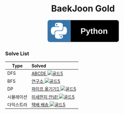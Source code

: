 <div align="center">
  <h1>BaekJoon Gold</h1>
  <img src="https://github.com/Kim-SuBin/Kim-SuBin/blob/master/svg/dev/languages/python.svg" alt="Python" />
</div>


### Solve List
|Type|Solved|
|---|:---|
|DFS|[ABCDE <img src="https://d2gd6pc034wcta.cloudfront.net/tier/11.svg" alt="골드5" height="13" />](https://github.com/WebProject-STT/Algorithm/blob/main/baekjoon/4%EC%A3%BC%EC%B0%A8/13023/13023_sb.py)|
|BFS|[연구소 <img src="https://d2gd6pc034wcta.cloudfront.net/tier/11.svg" alt="골드5" height="13" />](https://github.com/WebProject-STT/Algorithm/blob/main/baekjoon/4%EC%A3%BC%EC%B0%A8/14502/14502_sb.py)|
|DP|[파이프 옮기기1 <img src="https://d2gd6pc034wcta.cloudfront.net/tier/11.svg" alt="골드5" height="13" />](https://github.com/WebProject-STT/Algorithm/blob/main/baekjoon/5%EC%A3%BC%EC%B0%A8/17070/17070_sb.py)|
|시뮬레이션|[미세먼지 안녕! <img src="https://d2gd6pc034wcta.cloudfront.net/tier/11.svg" alt="골드5" height="13" />](https://github.com/WebProject-STT/Algorithm/blob/main/baekjoon/5%EC%A3%BC%EC%B0%A8/17144/17144_sb.py)|
|다익스트라|[택배 배송 <img src="https://d2gd6pc034wcta.cloudfront.net/tier/11.svg" alt="골드5" height="13" />](https://github.com/WebProject-STT/Algorithm/blob/main/baekjoon/6%EC%A3%BC%EC%B0%A8/5972/5972_sb.py)|